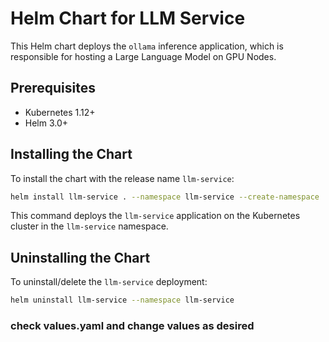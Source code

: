 # Helm Chart for LLM Service

This Helm chart deploys the `ollama` inference application, which is responsible for hosting a Large Language Model on GPU Nodes.

## Prerequisites

- Kubernetes 1.12+
- Helm 3.0+

## Installing the Chart

To install the chart with the release name `llm-service`:

```sh
helm install llm-service . --namespace llm-service --create-namespace
```

This command deploys the `llm-service` application on the Kubernetes cluster in the `llm-service` namespace.

## Uninstalling the Chart

To uninstall/delete the `llm-service` deployment:

```sh
helm uninstall llm-service --namespace llm-service
```

### check values.yaml and change values as desired
